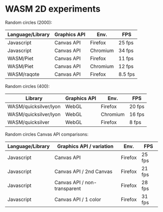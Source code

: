 WASM 2D experiments
===================

Random circles (2000):

| Language/Library      | Graphics API                | Env.     | FPS     |
|-----------------------|-----------------------------|----------|---------|
| Javascript            | Canvas API                  | Firefox  | 25 fps  |
| Javascript            | Canvas API                  | Chromium | 34 fps  |
| WASM/Piet             | Canvas API                  | Firefox  | 11 fps  |
| WASM/Piet             | Canvas API                  | Chromium | 12 fps  |
| WASM/raqote           | Canvas API                  | Firefox  | 8.5 fps |

Random circles (400):

| Library               | Graphics API                | Env.     | FPS     |
|-----------------------|-----------------------------|----------|---------|
| WASM/quicksilver/lyon | WebGL                       | Firefox  | 20 fps  |
| WASM/quicksilver/lyon | WebGL                       | Chromium | 16 fps  |
| WASM/quicksilver      | WebGL                       | Firefox  | 8 fps   |


Random circles Canvas API comparisons:

| Language/Library      | Graphics API / variation     | Env.     | FPS     |
|-----------------------|------------------------------|----------|---------|
| Javascript            | Canvas API                   | Firefox  | 25 fps  |
| Javascript            | Canvas API / 2nd Canvas      | Firefox  | 21 fps  |
| Javascript            | Canvas API / non-transparent | Firefox  | 28 fps  |
| Javascript            | Canvas API / 1 color         | Firefox  | 31 fps  |
